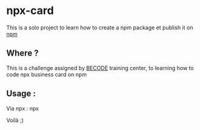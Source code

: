 # npx-card

This is a solo project to learn how to create a npm package et publish it on [npm](https://www.npmjs.com)

## Where ?

This is a challenge assigned by [BECODE](https://becode.org/) training center, to learning how to code npx business card on npm

## Usage :

Via npx :
npx

Voilà ;)
